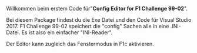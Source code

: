 Willkommen beim erstem Code für"<b>Config Editor for F1 Challenge 99-02</b>".

Bei diesem Package findest du die Exe Datei und den Code für Visual Studio 2017. F1 Challenge 99-02 speichert die "config" Sachen alle in eine .INI-Datei. Es ist also ein einfacher "INI-Reader".

Der Editor kann zugleich das Fenstermodus in F1c aktivieren.
